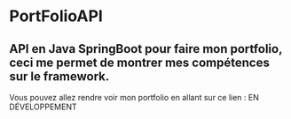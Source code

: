 <h1>PortFolioAPI</h1>

<h2>API en Java SpringBoot pour faire mon portfolio, ceci me permet de montrer mes compétences sur le framework.</h2>

Vous pouvez allez rendre voir mon portfolio en allant sur ce lien : <span>EN DÉVELOPPEMENT</span>
